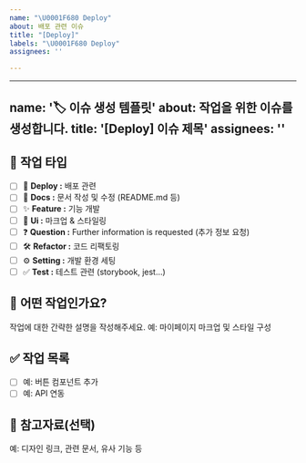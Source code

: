 ```yaml
---
name: "\U0001F680 Deploy"
about: 배포 관련 이슈
title: "[Deploy]"
labels: "\U0001F680 Deploy"
assignees: ''

---
```


---
name: '🏷️ 이슈 생성 템플릿'
about: 작업을 위한 이슈를 생성합니다.
title: '[Deploy] 이슈 제목'
assignees: ''
---

## 📌 작업 타입

- [ ] 🚀 **Deploy :** 배포 관련
- [ ] 📄 **Docs :** 문서 작성 및 수정 (README.md 등)
- [ ] ✨ **Feature :** 기능 개발
- [ ] 🎨 **Ui :** 마크업 & 스타일링
- [ ] ❓ **Question :** Further information is requested (추가 정보 요청)
- [ ] 🛠 **Refactor :** 코드 리팩토링
- [ ] ⚙️ **Setting :** 개발 환경 세팅
- [ ] ✅ **Test :** 테스트 관련 (storybook, jest…)

## 📝 어떤 작업인가요?

작업에 대한 간략한 설명을 작성해주세요.
예: 마이페이지 마크업 및 스타일 구성

## ✅ 작업 목록

- [ ] 예: 버튼 컴포넌트 추가
- [ ] 예: API 연동

## 📎 참고자료(선택)

예: 디자인 링크, 관련 문서, 유사 기능 등
